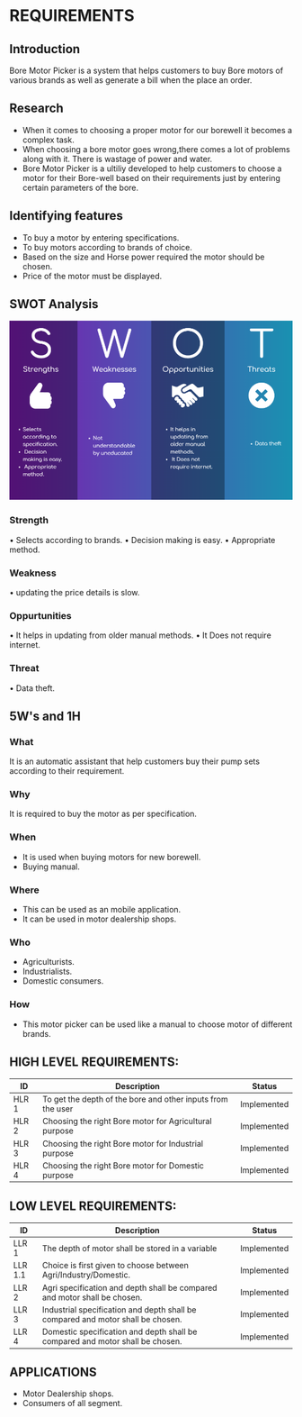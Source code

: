 # REQUIREMENTS

## Introduction
  Bore Motor Picker is a system that helps customers to buy Bore motors of various brands as well as generate a bill when the place an order.
## Research
* When it comes to choosing a proper motor for our borewell it becomes a complex task.
* When choosing a bore motor goes wrong,there comes a lot of problems along with it. There is wastage of power and water.
* Bore Motor Picker is a ultiliy developed to help customers to choose a motor for their Bore-well based on their requirements just by entering certain parameters of the bore.

## Identifying features
*  To buy a motor by entering specifications.
*  To buy motors according to brands of choice.
*  Based on the size and Horse power required  the motor should be chosen.
*  Price of the motor must be displayed.

## SWOT Analysis

![](/1_Requirements/SWOT.png)

### Strength
•	Selects according to brands.
•	Decision making is easy.
•	Appropriate method.

### Weakness
•	updating the price details is slow.


### Oppurtunities
•   It helps in updating from older manual methods.
•   It Does not require internet.

### Threat
•	Data theft.

## 5W's and 1H

### What
   It is an automatic assistant that help customers buy their pump sets according to their requirement.
   
### Why
   It is required to buy the motor as per specification.
       
### When
   * It is used when buying motors for new borewell.
   * Buying manual.
       
### Where
   * This can be used as an mobile application.
   * It can be used in motor dealership shops.
       
### Who
   * Agriculturists.
   * Industrialists.
   * Domestic consumers.
       
### How
   * This motor picker can be used like a manual to choose motor of different brands.



## **HIGH LEVEL REQUIREMENTS:**                                                                   


ID     | Description                                                |Status  |
-------| -----------------------------------------------------------|--------|
HLR 1  |To get the depth of the bore and other inputs from the user |Implemented|
HLR 2  |Choosing the right Bore motor for Agricultural purpose      |Implemented|
HLR 3  |Choosing the right Bore motor for Industrial purpose        |Implemented|
HLR 4  |Choosing the right Bore motor for Domestic purpose          |Implemented|

##  **LOW LEVEL REQUIREMENTS:**
 
 ID     | Description                                                      |Status  |
--------| -----------------------------------------------------------------|--------|
LLR 1   | The depth of motor shall be stored in a variable                 |Implemented|
LLR 1.1 | Choice is first given to choose between Agri/Industry/Domestic.  |Implemented|
LLR 2   |  Agri specification and depth shall be compared and motor shall be chosen.         |Implemented|
LLR 3   |  Industrial specification and depth shall be compared and motor shall be chosen.   |Implemented|
LLR 4   |  Domestic specification and depth shall be compared and motor shall be chosen.     |Implemented|




## APPLICATIONS
*  Motor Dealership shops.
*  Consumers of all segment.

 

     





